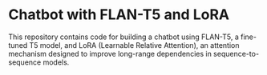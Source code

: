 # Chatbot with FLAN-T5 and LoRA

This repository contains code for building a chatbot using FLAN-T5, a fine-tuned T5 model, and LoRA (Learnable Relative Attention), an attention mechanism designed to improve long-range dependencies in sequence-to-sequence models.

